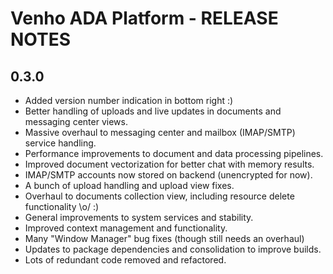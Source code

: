 # Venho ADA Platform - RELEASE NOTES

## 0.3.0
  - Added version number indication in bottom right :)
  - Better handling of uploads and live updates in documents and messaging center views.
  - Massive overhaul to messaging center and mailbox (IMAP/SMTP) service handling.
  - Performance improvements to document and data processing pipelines.
  - Improved document vectorization for better chat with memory results.
  - IMAP/SMTP accounts now stored on backend (unencrypted for now).
  - A bunch of upload handling and upload view fixes.
  - Overhaul to documents collection view, including resource delete functionality \o/ :)
  - General improvements to system services and stability.
  - Improved context management and functionality.
  - Many "Window Manager" bug fixes (though still needs an overhaul)
  - Updates to package dependencies and consolidation to improve builds.
  - Lots of redundant code removed and refactored.
